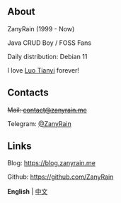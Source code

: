 ## About

ZanyRain (1999 - Now)

Java CRUD Boy / FOSS Fans

Daily distribution: Debian 11

I love [Luo Tianyi](https://en.wikipedia.org/wiki/Luo_Tianyi) forever!

## Contacts

~~Mail: contact@zanyrain.me~~

Telegram: [@ZanyRain](https://t.me/ZanyRain)

## Links

Blog: https://blog.zanyrain.me

Github: https://github.com/ZanyRain

**English** | [中文](zh.md)
